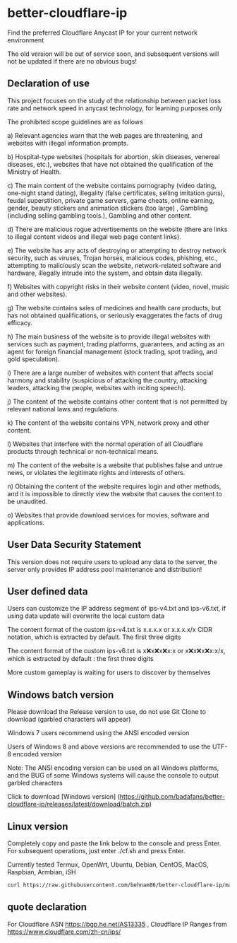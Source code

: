 # better-cloudflare-ip

Find the preferred Cloudflare Anycast IP for your current network environment

The old version will be out of service soon, and subsequent versions will not be updated if there are no obvious bugs!

## Declaration of use

This project focuses on the study of the relationship between packet loss rate and network speed in anycast technology, for learning purposes only

The prohibited scope guidelines are as follows

a) Relevant agencies warn that the web pages are threatening, and websites with illegal information prompts.

b) Hospital-type websites (hospitals for abortion, skin diseases, venereal diseases, etc.), websites that have not obtained the qualification of the Ministry of Health.

c) The main content of the website contains pornography (video dating, one-night stand dating), illegality (false certificates, selling imitation guns), feudal superstition, private game servers, game cheats, online earning, gender, beauty stickers and animation stickers (too large) , Gambling (including selling gambling tools.), Gambling and other content.

d) There are malicious rogue advertisements on the website (there are links to illegal content videos and illegal web page content links).

e) The website has any acts of destroying or attempting to destroy network security, such as viruses, Trojan horses, malicious codes, phishing, etc., attempting to maliciously scan the website, network-related software and hardware, illegally intrude into the system, and obtain data illegally.

f) Websites with copyright risks in their website content (video, novel, music and other websites).

g) The website contains sales of medicines and health care products, but has not obtained qualifications, or seriously exaggerates the facts of drug efficacy.

h) The main business of the website is to provide illegal websites with services such as payment, trading platforms, guarantees, and acting as an agent for foreign financial management (stock trading, spot trading, and gold speculation).

i) There are a large number of websites with content that affects social harmony and stability (suspicious of attacking the country, attacking leaders, attacking the people, websites with inciting speech).

j) The content of the website contains other content that is not permitted by relevant national laws and regulations.

k) The content of the website contains VPN, network proxy and other content.

l) Websites that interfere with the normal operation of all Cloudflare products through technical or non-technical means.

m) The content of the website is a website that publishes false and untrue news, or violates the legitimate rights and interests of others.

n) Obtaining the content of the website requires login and other methods, and it is impossible to directly view the website that causes the content to be unaudited.

o) Websites that provide download services for movies, software and applications.


## User Data Security Statement

This version does not require users to upload any data to the server, the server only provides IP address pool maintenance and distribution!

## User defined data

Users can customize the IP address segment of ips-v4.txt and ips-v6.txt, if using data update will overwrite the local custom data

The content format of the custom ips-v4.txt is x.x.x.x or x.x.x.x/x CIDR notation, which is extracted by default. The first three digits

The content format of the custom ips-v6.txt is x:x:x:x:x:x:x:x or x:x:x:x:x:x:x:x/x, which is extracted by default : the first three digits

More custom gameplay is waiting for users to discover by themselves

## Windows batch version

Please download the Release version to use, do not use Git Clone to download (garbled characters will appear)

Windows 7 users recommend using the ANSI encoded version

Users of Windows 8 and above versions are recommended to use the UTF-8 encoded version

Note: The ANSI encoding version can be used on all Windows platforms, and the BUG of some Windows systems will cause the console to output garbled characters

Click to download [Windows version] (https://github.com/badafans/better-cloudflare-ip/releases/latest/download/batch.zip)

## Linux version

Completely copy and paste the link below to the console and press Enter. For subsequent operations, just enter ./cf.sh and press Enter.

Currently tested Termux, OpenWrt, Ubuntu, Debian, CentOS, MacOS, Raspbian, Armbian, iSH

``` bash
curl https://raw.githubusercontent.com/behnam86/better-cloudflare-ip/master/shell/cf.sh -o cf.sh && chmod +x cf.sh && ./cf.sh
```

## quote declaration

For Cloudflare ASN https://bgp.he.net/AS13335 , Cloudflare IP Ranges from https://www.cloudflare.com/zh-cn/ips/
